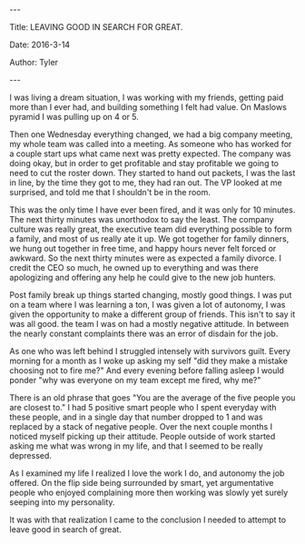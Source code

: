 \-\--

Title: LEAVING GOOD IN SEARCH FOR GREAT.

Date: 2016-3-14

Author: Tyler

\-\--

I was living a dream situation, I was working with my friends, getting
paid more than I ever had, and building something I felt had value. On
Maslows pyramid I was pulling up on 4 or 5.

Then one Wednesday everything changed, we had a big company meeting, my
whole team was called into a meeting. As someone who has worked for a
couple start ups what came next was pretty expected. The company was
doing okay, but in order to get profitable and stay profitable we going
to need to cut the roster down. They started to hand out packets, I was
the last in line, by the time they got to me, they had ran out. The VP
looked at me surprised, and told me that I shouldn\'t be in the room.

This was the only time I have ever been fired, and it was only for 10
minutes. The next thirty minutes was unorthodox to say the least. The
company culture was really great, the executive team did everything
possible to form a family, and most of us really ate it up. We got
together for family dinners, we hung out together in free time, and
happy hours never felt forced or awkward. So the next thirty minutes
were as expected a family divorce. I credit the CEO so much, he owned up
to everything and was there apologizing and offering any help he could
give to the new job hunters.

Post family break up things started changing, mostly good things. I was
put on a team where I was learning a ton, I was given a lot of autonomy,
I was given the opportunity to make a different group of friends. This
isn't to say it was all good. the team I was on had a mostly negative
attitude. In between the nearly constant complaints there was an error
of disdain for the job.

As one who was left behind I struggled intensely with survivors guilt.
Every morning for a month as I woke up asking my self \"did they make a
mistake choosing not to fire me?\" And every evening before falling
asleep I would ponder \"why was everyone on my team except me fired, why
me?\"

There is an old phrase that goes \"You are the average of the five
people you are closest to.\" I had 5 positive smart people who I spent
everyday with these people, and in a single day that number dropped to 1
and was replaced by a stack of negative people. Over the next couple
months I noticed myself picking up their attitude. People outside of
work started asking me what was wrong in my life, and that I seemed to
be really depressed.

As I examined my life I realized I love the work I do, and autonomy the
job offered. On the flip side being surrounded by smart, yet
argumentative people who enjoyed complaining more then working was
slowly yet surely seeping into my personality.

It was with that realization I came to the conclusion I needed to
attempt to leave good in search of great.
